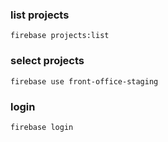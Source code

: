 ### list projects
``` firebase projects:list ```

### select projects
``` firebase use front-office-staging ```

### login
``` firebase login ```